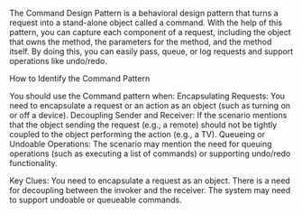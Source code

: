 The Command Design Pattern is a behavioral design pattern that turns a request into a stand-alone object called a command. With the help of this pattern, you can capture each component of a request, including the object that owns the method, the parameters for the method, and the method itself. By doing this, you can easily pass, queue, or log requests and support operations like undo/redo.

How to Identify the Command Pattern

You should use the Command pattern when:
Encapsulating Requests: You need to encapsulate a request or an action as an object (such as turning on or off a device).
Decoupling Sender and Receiver: If the scenario mentions that the object sending the request (e.g., a remote) should not be tightly coupled to the object performing the action (e.g., a TV).
Queueing or Undoable Operations: The scenario may mention the need for queuing operations (such as executing a list of commands) or supporting undo/redo functionality.

Key Clues:
You need to encapsulate a request as an object.
There is a need for decoupling between the invoker and the receiver.
The system may need to support undoable or queueable commands.